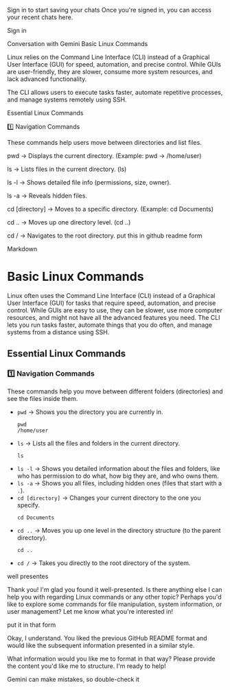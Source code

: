 

Sign in to start saving your chats
Once you're signed in, you can access your recent chats here.

Sign in

Conversation with Gemini
Basic Linux Commands



Linux relies on the Command Line Interface (CLI) instead of a Graphical User Interface (GUI) for speed, automation, and precise control. While GUIs are user-friendly, they are slower, consume more system resources, and lack advanced functionality.

The CLI allows users to execute tasks faster, automate repetitive processes, and manage systems remotely using SSH. 



Essential Linux Commands 



1️⃣ Navigation Commands 



These commands help users move between directories and list files. 



pwd → Displays the current directory. (Example: pwd → /home/user) 



ls → Lists files in the current directory. (ls) 



ls -l → Shows detailed file info (permissions, size, owner). 



ls -a → Reveals hidden files. 



cd [directory] → Moves to a specific directory. (Example: cd Documents) 



cd .. → Moves up one directory level. (cd ..) 



cd / → Navigates to the root directory. put this in github readme form



Markdown

# Basic Linux Commands

Linux often uses the Command Line Interface (CLI) instead of a Graphical User Interface (GUI) for tasks that require speed, automation, and precise control. While GUIs are easy to use, they can be slower, use more computer resources, and might not have all the advanced features you need. The CLI lets you run tasks faster, automate things that you do often, and manage systems from a distance using SSH.

## Essential Linux Commands

### 1️⃣ Navigation Commands

These commands help you move between different folders (directories) and see the files inside them.

* `pwd` → Shows you the directory you are currently in.
    ```
    pwd
    /home/user
    ```
* `ls` → Lists all the files and folders in the current directory.
    ```
    ls
    ```
* `ls -l` → Shows you detailed information about the files and folders, like who has permission to do what, how big they are, and who owns them.
* `ls -a` → Shows you all files, including hidden ones (files that start with a `.`).
* `cd [directory]` → Changes your current directory to the one you specify.
    ```
    cd Documents
    ```
* `cd ..` → Moves you up one level in the directory structure (to the parent directory).
    ```
    cd ..
    ```
* `cd /` → Takes you directly to the root directory of the system.

well presentes


Thank you! I'm glad you found it well-presented. Is there anything else I can help you with regarding Linux commands or any other topic? Perhaps you'd like to explore some commands for file manipulation, system information, or user management? Let me know what you're interested in!



put it in that form


Okay, I understand. You liked the previous GitHub README format and would like the subsequent information presented in a similar style.

What information would you like me to format in that way? Please provide the content you'd like me to structure. I'm ready to help!








Gemini can make mistakes, so double-check it

